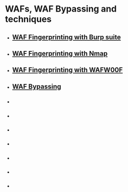 # WAFs, WAF Bypassing and techniques 
* ##  [ WAF Fingerprinting with Burp suite  ]( )
* ##  [ WAF Fingerprinting with Nmap ]( )
* ##  [ WAF Fingerprinting with WAFW00F ]( )
* ##  [ WAF Bypassing ]( )
* ##  [ ]( )
* ##  [ ]( )
* ##  [ ]( )
* ##  [ ]( )
* ##  [ ]( )
* ##  [ ]( )
* ##  [ ]( )
